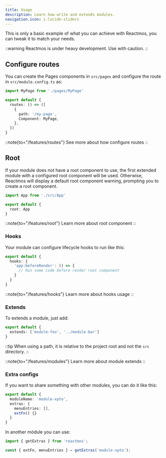```yaml
---
title: Usage
description: Learn how write and extends modules.
navigation.icon: i-lucide-sliders
---
```


This is only a basic example of what you can achieve with Reactmos, you can tweak it to match your needs.

::warning
Reactmos is under heavy development. Use with caution.
::

## Configure routes

You can create the Pages components in `src/pages` and configure the route in `src/module.config.ts` as:

```ts [module.config.ts]
import MyPage from './pages/MyPage'

export default {
  routes: () => ([
    {
      path: '/my-page',
      Component: MyPage,
    },
  ])
}
```

::note{to="/features/routes"}
See more about how configure routes
::

## Root

If your module does not have a root component to use, the first extended module with a configured root component will be used. Otherwise, Reactmos will display a default root component warning, prompting you to create a root component.

```ts [module.config.ts]
import App from './src/App'

export default {
  root: App
}
```

::note{to="/features/root"}
Learn more about root component
::


### Hooks

Your module can configure lifecycle hooks to run like this:

```ts [module.config.ts]
export default {
  hooks: {
    'app:beforeRender': () => {
      // Run some code before render root component
    }
  }
}
```

::note{to="/features/hooks"}
Learn more about hooks usage
::

### Extends

To extends a module, just add:

```ts [module.config.ts]
export default {
  extends: ['module-foo', '../module-bar']
}
```

::tip
When using a path, it is relative to the project root and not the `src` directory.
::

::note{to="/features/modules"}
Learn more about module extends
::

### Extra configs

If you want to share something with other modules, you can do it like this:

```ts [module.config.ts]
export default {
  moduleName: 'module-xpto',
  extras: {
    menuEntries: [],
    extFn() {}
  }
}
```

In another módule you can use:

```ts
import { getExtras } from 'reactmos';

const { extFn, menuEntries } = getExtras('module-xpto');
```

